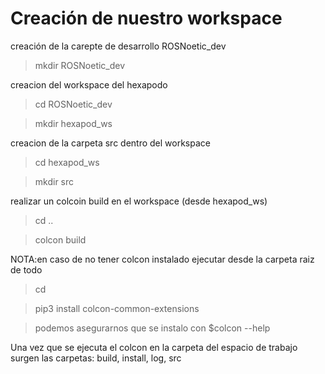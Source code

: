 # Creación de nuestro workspace

creación de la carepte de desarrollo ROSNoetic_dev
> mkdir ROSNoetic_dev

creacion del workspace del hexapodo

> cd ROSNoetic_dev

> mkdir hexapod_ws

creacion de la carpeta src dentro del workspace

> cd hexapod_ws

> mkdir src

realizar un colcoin build en el workspace (desde hexapod_ws)
> cd ..

> colcon build

NOTA:en caso de no tener colcon instalado ejecutar desde la carpeta raiz de todo
> cd

> pip3 install colcon-common-extensions

> podemos asegurarnos que se instalo con $colcon --help

Una vez que se ejecuta el colcon en la carpeta del espacio de trabajo surgen las carpetas: build, install, log, src
